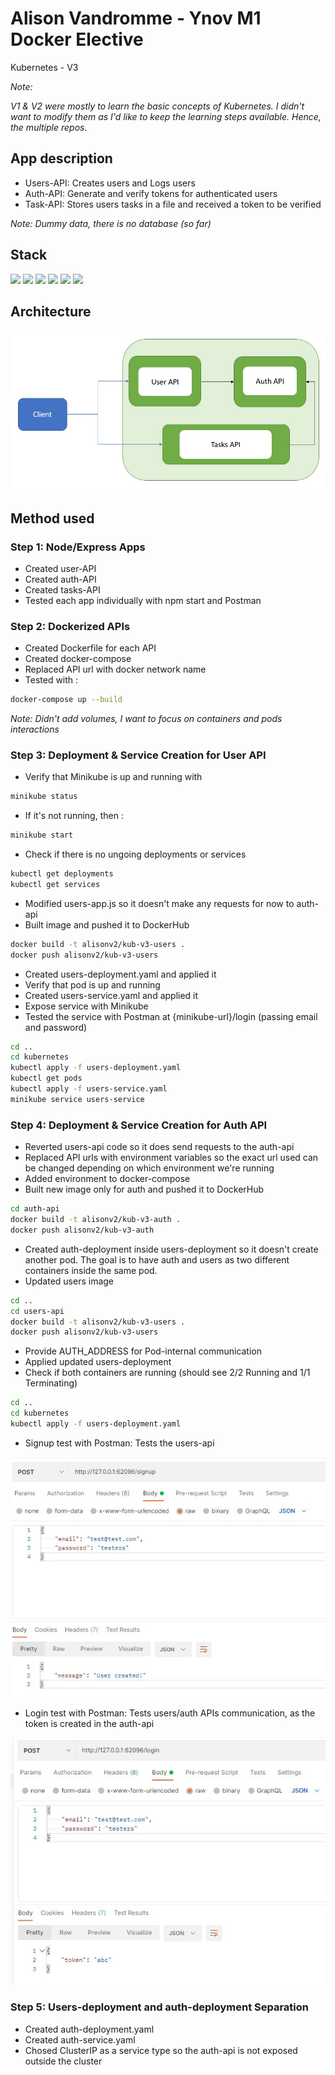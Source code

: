 # Alison Vandromme - Ynov M1 Docker Elective
Kubernetes - V3

<i>Note: 

V1 & V2 were mostly to learn the basic concepts of Kubernetes.
I didn't want to modify them as I'd like to keep the learning steps available. 
Hence, the multiple repos.
</i>

## App description

- Users-API: Creates users and Logs users 
- Auth-API: Generate and verify tokens for authenticated users
- Task-API: Stores users tasks in a file and received a token to be verified

<i>Note: Dummy data, there is no database (so far)</i>

## Stack 

<img src="https://img.shields.io/badge/kubernetes-326ce5.svg?&style=for-the-badge&logo=kubernetes&logoColor=white"/> <img src="https://img.shields.io/badge/Docker-2CA5E0?style=for-the-badge&logo=docker&logoColor=white" /> <img src="https://img.shields.io/badge/Node.js-339933?style=for-the-badge&logo=nodedotjs&logoColor=white" /> <img src="https://img.shields.io/badge/Express.js-000000?style=for-the-badge&logo=express&logoColor=white" /> <img src="https://img.shields.io/badge/JavaScript-323330?style=for-the-badge&logo=javascript&logoColor=F7DF1E" /> <img src="https://img.shields.io/badge/npm-CB3837?style=for-the-badge&logo=npm&logoColor=white" />

## Architecture

<img src="archi.jpg">

## Method used

### Step 1: Node/Express Apps

- Created user-API
- Created auth-API
- Created tasks-API
- Tested each app individually with npm start and Postman
### Step 2: Dockerized APIs

- Created Dockerfile for each API
- Created docker-compose
- Replaced API url with docker network name
- Tested with : 

```sh
docker-compose up --build
```

<i>Note: Didn't add volumes, I want to focus on containers and pods interactions</i>

### Step 3: Deployment & Service Creation for User API

- Verify that Minikube is up and running with

```sh
minikube status
```

- If it's not running, then : 

```sh
minikube start
```

- Check if there is no ungoing deployments or services

```sh
kubectl get deployments
kubectl get services
```

- Modified users-app.js so it doesn't make any requests for now to auth-api
- Built image and pushed it to DockerHub

```sh
docker build -t alisonv2/kub-v3-users .
docker push alisonv2/kub-v3-users
```

- Created users-deployment.yaml and applied it
- Verify that pod is up and running
- Created users-service.yaml and applied it
- Expose service with Minikube
- Tested the service with Postman at {minikube-url}/login (passing email and password)

```sh
cd ..
cd kubernetes
kubectl apply -f users-deployment.yaml
kubectl get pods
kubectl apply -f users-service.yaml
minikube service users-service
```

### Step 4: Deployment & Service Creation for Auth API

- Reverted users-api code so it does send requests to the auth-api
- Replaced API urls with environment variables so the exact url used can be changed depending on which environment we're running
- Added environment to docker-compose
- Built new image only for auth and pushed it to DockerHub

```sh
cd auth-api
docker build -t alisonv2/kub-v3-auth .
docker push alisonv2/kub-v3-auth
```

- Created auth-deployment inside users-deployment so it doesn't create another pod. The goal is to have auth and users as two different containers inside the same pod.
- Updated users image

```sh
cd ..
cd users-api
docker build -t alisonv2/kub-v3-users .
docker push alisonv2/kub-v3-users
```

- Provide AUTH_ADDRESS for Pod-internal communication
- Applied updated users-deployment
- Check if both containers are running (should see 2/2 Running and 1/1 Terminating)

```sh
cd ..
cd kubernetes
kubectl apply -f users-deployment.yaml
```

- Signup test with Postman: Tests the users-api

<img src="signup-test.jpg" />

- Login test with Postman: Tests users/auth APIs communication, as the token is created in the auth-api

<img src="login-test.jpg" />

### Step 5: Users-deployment and auth-deployment Separation

- Created auth-deployment.yaml
- Created auth-service.yaml
- Chosed ClusterIP as a service type so the auth-api is not exposed outside the cluster